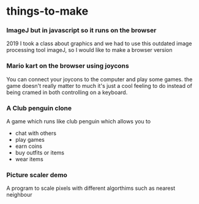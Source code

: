 # things-to-make


### ImageJ but in javascript so it runs on the browser
2019 I took a class about graphics and we had to use this outdated image processing tool imageJ, so I would like to make a browser version

### Mario kart on the browser using joycons
You can connect your joycons to the computer and play some games. the game doesn't really matter to much it's just a cool feeling to do instead of being cramed in both controlling on a keyboard.

### A Club penguin clone
A game which runs like club penguin which allows you to
* chat with others
* play games
* earn coins
* buy outfits or items
* wear items

### Picture scaler demo
A program to scale pixels with different algorthims such as nearest neighbour

